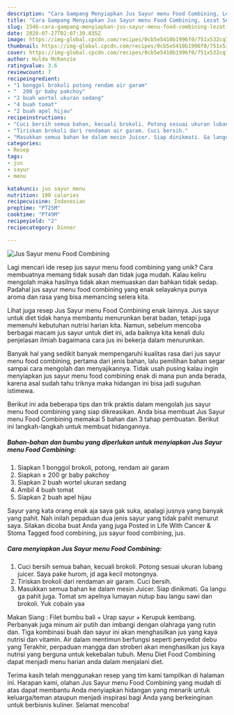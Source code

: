 ```yaml
---
description: "Cara Gampang Menyiapkan Jus Sayur menu Food Combining, Lezat Sekali"
title: "Cara Gampang Menyiapkan Jus Sayur menu Food Combining, Lezat Sekali"
slug: 1546-cara-gampang-menyiapkan-jus-sayur-menu-food-combining-lezat-sekali
date: 2020-07-27T02:07:39.835Z
image: https://img-global.cpcdn.com/recipes/0cb5e5410b1996f0/751x532cq70/jus-sayur-menu-food-combining-foto-resep-utama.jpg
thumbnail: https://img-global.cpcdn.com/recipes/0cb5e5410b1996f0/751x532cq70/jus-sayur-menu-food-combining-foto-resep-utama.jpg
cover: https://img-global.cpcdn.com/recipes/0cb5e5410b1996f0/751x532cq70/jus-sayur-menu-food-combining-foto-resep-utama.jpg
author: Hulda McKenzie
ratingvalue: 3.6
reviewcount: 7
recipeingredient:
- "1 bonggol brokoli potong rendam air garam"
- "  200 gr baby pakchoy"
- "2 buah wortel ukuran sedang"
- "4 buah tomat"
- "2 buah apel hijau"
recipeinstructions:
- "Cuci bersih semua bahan, kecuali brokoli. Potong sesuai ukuran lubang juicer. Saya pake hurom, jd aga kecil motongnya."
- "Tiriskan brokoli dari rendaman air garam. Cuci bersih."
- "Masukkan semua bahan ke dalam mesin Juicer. Siap dinikmati. Ga langu ga pahit juga. Tomat sm apelnya lumayan nutup bau langu sawi dan brokoli. Yuk cobain yaa"
categories:
- Resep
tags:
- jus
- sayur
- menu

katakunci: jus sayur menu 
nutrition: 190 calories
recipecuisine: Indonesian
preptime: "PT25M"
cooktime: "PT49M"
recipeyield: "2"
recipecategory: Dinner

---
```



![Jus Sayur menu Food Combining](https://img-global.cpcdn.com/recipes/0cb5e5410b1996f0/751x532cq70/jus-sayur-menu-food-combining-foto-resep-utama.jpg)

Lagi mencari ide resep jus sayur menu food combining yang unik? Cara membuatnya memang tidak susah dan tidak juga mudah. Kalau keliru mengolah maka hasilnya tidak akan memuaskan dan bahkan tidak sedap. Padahal jus sayur menu food combining yang enak selayaknya punya aroma dan rasa yang bisa memancing selera kita.

Lihat juga resep Jus Sayur menu Food Combining enak lainnya. Jus sayur untuk diet tidak hanya membantu menurunkan berat badan, tetapi juga memenuhi kebutuhan nutrisi harian kita. Namun, sebelum mencoba berbagai macam jus sayur untuk diet ini, ada baiknya kita kenali dulu penjelasan ilmiah bagaimana cara jus ini bekerja dalam menurunkan.

Banyak hal yang sedikit banyak mempengaruhi kualitas rasa dari jus sayur menu food combining, pertama dari jenis bahan, lalu pemilihan bahan segar sampai cara mengolah dan menyajikannya. Tidak usah pusing kalau ingin menyiapkan jus sayur menu food combining enak di mana pun anda berada, karena asal sudah tahu triknya maka hidangan ini bisa jadi suguhan istimewa.


Berikut ini ada beberapa tips dan trik praktis dalam mengolah jus sayur menu food combining yang siap dikreasikan. Anda bisa membuat Jus Sayur menu Food Combining memakai 5 bahan dan 3 tahap pembuatan. Berikut ini langkah-langkah untuk membuat hidangannya.

<!--inarticleads1-->

##### Bahan-bahan dan bumbu yang diperlukan untuk menyiapkan Jus Sayur menu Food Combining:

1. Siapkan 1 bonggol brokoli, potong, rendam air garam
1. Siapkan  ± 200 gr baby pakchoy
1. Siapkan 2 buah wortel ukuran sedang
1. Ambil 4 buah tomat
1. Siapkan 2 buah apel hijau


Sayur yang kata orang enak aja saya gak suka, apalagi jusnya yang banyak yang pahit. Nah inilah pepaduan dua jenis sayur yang tidak pahit menurut saya. Silakan dicoba buat Anda yang juga Posted in Life With Cancer &amp; Stoma Tagged food combining, jus sayur food combining, jus. 

<!--inarticleads2-->

##### Cara menyiapkan Jus Sayur menu Food Combining:

1. Cuci bersih semua bahan, kecuali brokoli. Potong sesuai ukuran lubang juicer. Saya pake hurom, jd aga kecil motongnya.
1. Tiriskan brokoli dari rendaman air garam. Cuci bersih.
1. Masukkan semua bahan ke dalam mesin Juicer. Siap dinikmati. Ga langu ga pahit juga. Tomat sm apelnya lumayan nutup bau langu sawi dan brokoli. Yuk cobain yaa


Makan Siang : Filet bumbu bali + Urap sayur + Kerupuk kembang. Perbanyak juga minum air putih dan imbangi dengan olahraga yang rutin dan. Tiga kombinasi buah dan sayur ini akan menghasilkan jus yang kaya nutrisi dan vitamin. Air dalam mentimun berfungsi seperti penyedot debu yang Terakhir, perpaduan mangga dan stroberi akan menghasilkan jus kaya nutrisi yang berguna untuk kekebalan tubuh. Menu Diet Food Combining dapat menjadi menu harian anda dalam menjalani diet. 

Terima kasih telah menggunakan resep yang tim kami tampilkan di halaman ini. Harapan kami, olahan Jus Sayur menu Food Combining yang mudah di atas dapat membantu Anda menyiapkan hidangan yang menarik untuk keluarga/teman ataupun menjadi inspirasi bagi Anda yang berkeinginan untuk berbisnis kuliner. Selamat mencoba!
